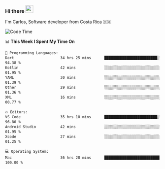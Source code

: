 ### Hi there <img src="https://media.giphy.com/media/hvRJCLFzcasrR4ia7z/giphy.gif" width="25px" height="25px">

I'm Carlos, Software developer from Costa Rica 🇨🇷

[//]: # (<a href="https://app.daily.dev/carum98"><img src="https://github.com/carum98/carum98/blob/main/devcard.svg" width="400" alt="Carlos Umaña Acevedo's Dev Card"/></a>)


<!--START_SECTION:waka-->
![Code Time](http://img.shields.io/badge/Code%20Time-11%2C909%20hrs%2017%20mins-blue)

📊 **This Week I Spent My Time On** 

```text
💬 Programming Languages: 
Dart                     34 hrs 25 mins      ████████████████████████░   94.38 % 
Kotlin                   42 mins             ░░░░░░░░░░░░░░░░░░░░░░░░░   01.95 % 
YAML                     30 mins             ░░░░░░░░░░░░░░░░░░░░░░░░░   01.39 % 
Other                    29 mins             ░░░░░░░░░░░░░░░░░░░░░░░░░   01.36 % 
XML                      16 mins             ░░░░░░░░░░░░░░░░░░░░░░░░░   00.77 % 

🔥 Editors: 
VS Code                  35 hrs 18 mins      ████████████████████████░   96.80 % 
Android Studio           42 mins             ░░░░░░░░░░░░░░░░░░░░░░░░░   01.95 % 
Xcode                    27 mins             ░░░░░░░░░░░░░░░░░░░░░░░░░   01.25 % 

💻 Operating System: 
Mac                      36 hrs 28 mins      █████████████████████████   100.00 % 
```


<!--END_SECTION:waka-->

